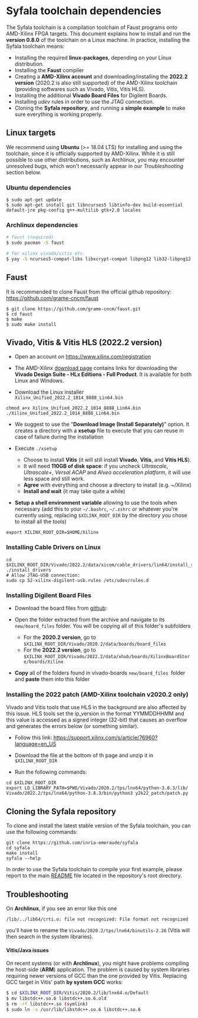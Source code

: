 # Syfala toolchain dependencies

The Syfala toolchain is a compilation toolchain of Faust programs onto AMD-Xilinx FPGA targets. This document explains how to install and run the **version 0.8.0** of the toolchain  on a Linux machine. In practice, installing the Syfala toolchain means:

- Installing the required **linux-packages**, depending on your Linux distribution.
- Installing the **Faust** compiler
- Creating a **AMD-Xilinx account** and downloading/installing the **2022.2 version** (2020.2 is also still supported) of the AMD-Xilinx toolchain (providing softwares such as Vivado, Vitis, Vitis HLS).
- Installing the additional **Vivado Board Files** for Digilent Boards.
- Installing *udev* rules in order to use the JTAG connection.
- Cloning the **Syfala repository**, and running a **simple example** to make sure everything is working properly.

## Linux targets

We recommend using **Ubuntu** (>= 18.04 LTS) for installing and using the toolchain, since it is officially supported by AMD-Xilinx. While it is still possible to use other distributions, such as Archlinux, you may encounter unresolved bugs, which won't necessarily appear in our *Troubleshooting* section below. 

### Ubuntu dependencies

```shell
$ sudo apt-get update 
$ sudo apt-get install git libncurses5 libtinfo-dev build-essential default-jre pkg-config g++-multilib gtk+2.0 locales
```

### Archlinux dependencies

```bash
# faust (required)
$ sudo pacman -S faust

# for xilinx vivado/vitis etc.
$ yay -S ncurses5-compat-libs libxcrypt-compat libpng12 lib32-libpng12 xorg-xlsclients gtk2
```

## Faust

It is recommended to clone Faust from the official github repository: https://github.com/grame-cncm/faust

```shell
$ git clone https://github.com/grame-cncm/faust.git 
$ cd faust
$ make
$ sudo make install
```

## Vivado, Vitis & Vitis HLS (2022.2 version)

- Open an account on https://www.xilinx.com/registration

- The AMD-Xilinx [download page](https://www.xilinx.com/support/download.html) contains links for downloading the **Vivado Design Suite - HLx Editions - Full Product**. It is available for both Linux and Windows. 

- Download the Linux installer `Xilinx_Unified_2022.2_1014_8888_Lin64.bin`

```shell
chmod a+x Xilinx_Unified_2022.2_1014_8888_Lin64.bin
./Xilinx_Unified_2022.2_1014_8888_Lin64.bin
```

- We suggest to use the "**Download Image (Install Separately)**" option. It creates a directory with a **xsetup** file to execute that you can reuse in case of failure during the installation

- Execute `./xsetup`

  -  Choose to install **Vitis** (it will still install **Vivado**, **Vitis**, and **Vitis HLS**). 
  -  It will need **110GB of disk space**: if you uncheck *Ultrascale*, *Ultrascale+*, *Versal ACAP* and *Alveo acceleration platform*, it will use less space and still work.
  -  **Agree** with everything and choose a directory to install (e.g. ~/Xilinx)
  -  **Install and wait** (it may take quite a while)

- **Setup a shell environment variable** allowing to use the tools when necessary (add this to your `~/.bashrc`, `~/.zshrc` or whatever you're currently using, replacing `$XILINX_ROOT_DIR` by the directory you chose to install all the tools)

```shell
export XILINX_ROOT_DIR=$HOME/Xilinx
```

### Installing Cable Drivers on Linux

```shell
cd $XILINX_ROOT_DIR/Vivado/2022.2/data/xicom/cable_drivers/lin64/install_script/install_drivers
./install_drivers
# Allow JTAG-USB connection:
sudo cp 52-xilinx-digilent-usb.rules /etc/udev/rules.d
```

### Installing Digilent Board Files

- Download the board files from [github](https://github.com/Digilent/vivado-boards/archive/master.zip?_ga=2.76732885.1953828090.1655988025-1125947215.1655988024):
- Open the folder extracted from the archive and navigate to its `new/board_files` folder. You will be copying all of this folder's subfolders
  - For the **2020.2 version**, go to `$XILINX_ROOT_DIR/Vivado/2020.2/data/boards/board_files`
  - For the **2022.2 version**, go to `$XILINX_ROOT_DIR/Vivado/2022.2/data/xhub/boards/XilinxBoardStore/boards/Xilinx`

- **Copy** all of the folders found in vivado-boards `new/board_files `folder and **paste** them into this folder

### Installing the 2022 patch (AMD-Xilinx toolchain v2020.2 only)

Vivado and Vitis tools that use HLS in the background are also affected by this issue. HLS tools set the ip_version in the format YYMMDDHHMM and this value is accessed as a signed integer (32-bit) that causes an overflow and generates the errors below (or something similar).

- Follow this link: https://support.xilinx.com/s/article/76960?language=en_US
- Download the file at the bottom of th page and unzip it in `$XILINX_ROOT_DIR`

- Run the following commands: 

```shell
cd $XILINX_ROOT_DIR
export LD_LIBRARY_PATH=$PWD/Vivado/2020.2/tps/lnx64/python-3.8.3/lib/
Vivado/2022.2/tps/lnx64/python-3.8.3/bin/python3 y2k22_patch/patch.py
```

## Cloning the Syfala repository

To clone and install the latest stable version of the Syfala toolchain, you can use the following commands:

```shell
git clone https://github.com/inria-emeraude/syfala 
cd syfala
make install
syfala --help
```

In order to use the Syfala toolchain to compile your first example, please report to the main [README](https://github.com/inria-emeraude/syfala/blob/main/README.md) file located in the repository's root directory.

## Troubleshooting

On **Archlinux**, if you see an error like this one 

```shell
/lib/../lib64/crti.o: file not recognized: File format not recognized
```

you'll have to rename the `Vivado/2020.2/tps/lnx64/binutils-2.26` (Vitis will then search in the system libraries).

#### Vitis/Java issues

On recent systems (or with **Archlinux**), you might have problems compiling the host-side (**ARM**) application. The problem is caused by system libraries requiring newer versions of GCC than the one provided by Vitis. Replacing GCC target in Vitis' path **by system GCC** works:

```bash
$ cd $XILINX_ROOT_DIR/Vitis/2020.2/lib/lnx64.o/Default
$ mv libstdc++.so.6 libstdc++.so.6.old
$ rm -rf libstdc++.so (symlink)
$ sudo ln -s /usr/lib/libstdc++.so.6 libstdc++.so.6
```
